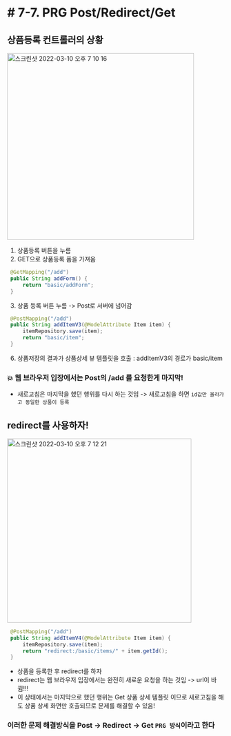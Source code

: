# # 7-7. PRG Post/Redirect/Get

## 상픔등록 컨트롤러의 상황

<img width="433" alt="스크린샷 2022-03-10 오후 7 10 16" src="https://user-images.githubusercontent.com/97823928/157639845-f87df46f-a6e2-4075-aa6d-92bdab0d1370.png">


1. 상품등록 버튼을 누름 
2. GET으로 상품등록 폼을 가져옴

```java
 @GetMapping("/add")
 public String addForm() {
     return "basic/addForm";
 }
```
3. 상품 등록 버튼 누름 -> Post로 서버에 넘어감 
```java
 @PostMapping("/add")
 public String addItemV3(@ModelAttribute Item item) {
     itemRepository.save(item);
     return "basic/item";
 }
```
6. 상품저장의 결과가 상품상세 뷰 템플릿을 호출
: addItemV3의 경로가 basic/item

### 💥 웹 브라우저 입장에서는 Post의 /add 를 요청한게 마지막!
* 새로고침은 마지막을 했던 행위를 다시 하는 것임 -> 새로고침을 하면 ```id값만 올라가고 동일한 상품이 등록``` 

## redirect를 사용하자!
<img width="427" alt="스크린샷 2022-03-10 오후 7 12 21" src="https://user-images.githubusercontent.com/97823928/157640180-95a5aea2-d1ca-45e3-9ecc-f67de4ab4121.png">

```java
 @PostMapping("/add")
 public String addItemV4(@ModelAttribute Item item) {
     itemRepository.save(item);
     return "redirect:/basic/items/" + item.getId(); 
 }
```

* 상품을 등록한 후 redirect를 하자 
* redirect는 웹 브라우저 입장에서는 완전히 새로운 요청을 하는 것임 -> url이 바뀜!!!
* 이 상태에서는 마지막으로 했던 행위는 Get 상품 상세 템플릿 이므로 새로고침을 해도 상품 상세 화면만 호출되므로 문제를 해결할 수 있음!

### 이러한 문제 해결방식을 Post -> Redirect -> Get ```PRG 방식```이라고 한다
